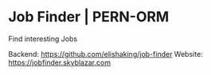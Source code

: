 # Job Finder | PERN-ORM

Find interesting Jobs

Backend: https://github.com/elishaking/job-finder
Website: https://jobfinder.skyblazar.com
